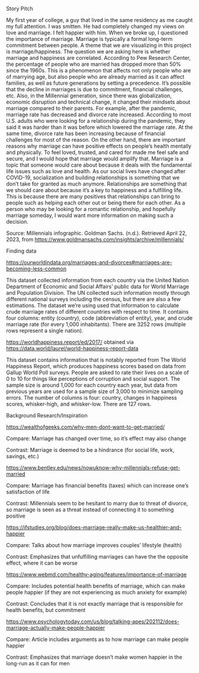 Story Pitch

My first year of college, a guy that lived in the same residency as me caught my full attention. I was smitten. He had completely changed my views on love and marriage. I felt happier with him. When we broke up, I questioned the importance of marriage. Marriage is typically a formal long-term commitment between people. A theme that we are visualizing in this project is marriage/happiness. The question we are asking here is whether marriage and happiness are correlated. According to Pew Research Center, the percentage of people who are married has dropped more than 50% since the 1960s. This is a phenomenon that affects not only people who are of marrying age, but also people who are already married as it can affect families, as well as future generations by setting a precedence. It’s possible that the decline in marriages is due to commitment, financial challenges, etc. Also, in the Millennial generation, since there was globalization, economic disruption and technical change, it changed their mindsets about marriage compared to their parents. For example, after the pandemic, marriage rate has decreased and divorce rate increased. According to most U.S. adults who were looking for a relationship during the pandemic, they said it was harder than it was before which lowered the marriage rate. At the same time, divorce rate has been increasing because of financial challenges for most of the reason. On the other hand, there are important reasons why marriage can have positive effects on people’s health mentally and physically. To feel loved, trusted, and cared for made me feel safe and secure, and I would hope that marriage would amplify that. Marriage is a topic that someone would care about because it deals with the fundamental life issues such as love and health. As our social lives have changed after COVID-19, socialization and building relationships is something that we don’t take for granted as much anymore. Relationships are something that we should care about because it’s a key to happiness and a fulfilling life. This is because there are many positives that relationships can bring to people such as helping each other out or being there for each other. As a person who may be looking for a romantic relationship, and hopefully marriage someday, I would want more information on making such a decision.  

Source:
Millennials infographic. Goldman Sachs. (n.d.). Retrieved April 22, 2023, from https://www.goldmansachs.com/insights/archive/millennials/  





Finding data

https://ourworldindata.org/marriages-and-divorces#marriages-are-becoming-less-common

This dataset collected information from each country via the United Nation Department of Economic and Social Affairs’ public data for World Marriage and Population Division. The UN collected such information mostly through different national surveys including the census, but there are also a few estimations. The dataset we’re using used that information to calculate crude marriage rates of different countries with respect to time. It contains four columns: entity (country), code (abbreviation of entity), year, and crude marriage rate (for every 1,000 inhabitants). There are 3252 rows (multiple rows represent a single nation). 

https://worldhappiness.report/ed/2017/ obtained via https://data.world/laurel/world-happiness-report-data

This dataset contains information that is notably reported from The World Happiness Report, which produces happiness scores based on data from Gallup World Poll surveys. People are asked to rate their lives on a scale of 0 to 10 for things like perceptions of corruption and social support. The sample size is around 1,000 for each country each year, but data from previous years are used for a sample size of 3,000 to minimize sampling errors. The number of columns is four: country, changes in happiness scores, whisker-high, and whisker-low. There are 127 rows. 





Background Research/Inspiration

https://wealthofgeeks.com/why-men-dont-want-to-get-married/

Compare: Marriage has changed over time, so it’s effect may also change

Contrast: Marriage is deemed to be a hindrance (for social life, work, savings, etc.)

https://www.bentley.edu/news/nowuknow-why-millennials-refuse-get-married

Compare: Marriage has financial benefits (taxes) which can increase one’s satisfaction of life 

Contrast: Millennials seem to be hesitant to marry due to threat of divorce, so marriage is seen as a threat instead of connecting it to something positive

https://ifstudies.org/blog/does-marriage-really-make-us-healthier-and-happier 

Compare: Talks about how marriage improves couples’ lifestyle (health)

Contrast: Emphasizes that unfulfilling marriages can have the the opposite effect, where it can be worse

https://www.webmd.com/healthy-aging/features/importance-of-marriage 

Compare: Includes potential health benefits of marriage, which can make people happier (if they are not experiencing as much anxiety for example)

Contrast: Concludes that it is not exactly marriage that is responsible for health benefits, but commitment

https://www.psychologytoday.com/us/blog/talking-apes/202112/does-marriage-actually-make-people-happier 

Compare: Article includes arguments as to how marriage can make people happier

Contrast: Emphasizes that marriage doesn’t make women happier in the long-run as it can for men

